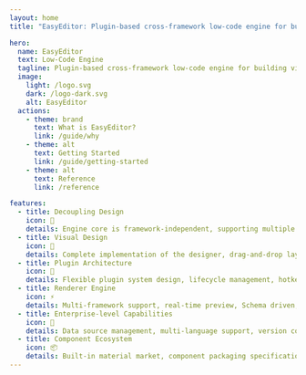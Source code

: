 ```yaml
---
layout: home
title: "EasyEditor: Plugin-based cross-framework low-code engine for building visual application platforms"

hero:
  name: EasyEditor
  text: Low-Code Engine
  tagline: Plugin-based cross-framework low-code engine for building visual application platforms
  image:
    light: /logo.svg
    dark: /logo-dark.svg
    alt: EasyEditor
  actions:
    - theme: brand
      text: What is EasyEditor?
      link: /guide/why
    - theme: alt
      text: Getting Started
      link: /guide/getting-started
    - theme: alt
      text: Reference
      link: /reference

features:
  - title: Decoupling Design
    icon: 🔌
    details: Engine core is framework-independent, supporting multiple framework rendering extensions
  - title: Visual Design
    icon: 🎨
    details: Complete implementation of the designer, drag-and-drop layout, snapping alignment, multi-device preview, undo/redo stack...
  - title: Plugin Architecture
    icon: 🧩
    details: Flexible plugin system design, lifecycle management, hotkey binding, class extension mechanism, dependency injection...
  - title: Renderer Engine
    icon: ⚡
    details: Multi-framework support, real-time preview, Schema driven, component isolation sandbox
  - title: Enterprise-level Capabilities
    icon: 🏢
    details: Data source management, multi-language support, version control, online collaboration
  - title: Component Ecosystem
    icon: 📦
    details: Built-in material market, component packaging specifications, material development tools, component version management...
---
```


